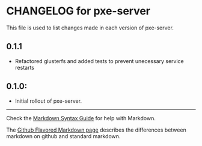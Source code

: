 # CHANGELOG for pxe-server

This file is used to list changes made in each version of pxe-server.

## 0.1.1

* Refactored glusterfs and added tests to prevent unecessary service restarts

## 0.1.0:

* Initial rollout of pxe-server.

- - -
Check the [Markdown Syntax Guide](http://daringfireball.net/projects/markdown/syntax) for help with Markdown.

The [Github Flavored Markdown page](http://github.github.com/github-flavored-markdown/) describes the differences between markdown on github and standard markdown.


